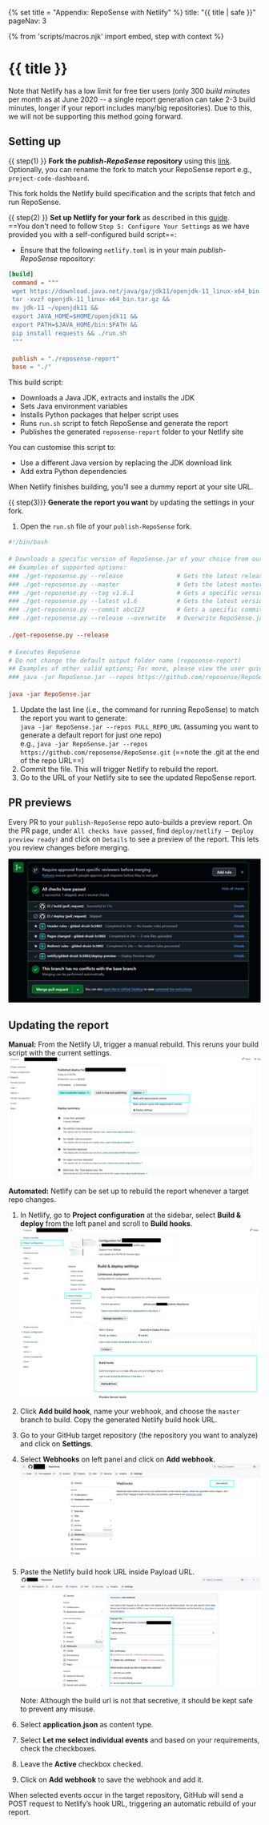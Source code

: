 {% set title = "Appendix: RepoSense with Netlify" %}
<frontmatter>
  title: "{{ title | safe }}"
  pageNav: 3
</frontmatter>

{% from 'scripts/macros.njk' import embed, step with context %}

<h1 class="display-4"><md>{{ title }}</md></h1>

<div id="section-setting-up">

<box type="warning" seamless>

Note that Netlify has a low limit for free tier users (only 300 _build minutes_ per month as at June 2020 -- a single report generation can take 2-3 build minutes, longer if your report includes many/big repositories). Due to this, we will not be supporting this method going forward.
</box>

<!-- ==================================================================================================== -->

## Setting up

{{ step(1) }} **Fork the _publish-RepoSense_ repository** using this [link](https://github.com/RepoSense/publish-RepoSense/fork). Optionally, you can rename the fork to match your RepoSense report e.g., `project-code-dashboard`.

   <box type="info" seamless>

   This fork holds the Netlify build specification and the scripts that fetch and run RepoSense.
   </box>

{{ step(2) }} **Set up Netlify for your fork** as described in this [guide](https://www.netlify.com/blog/2016/09/29/a-step-by-step-guide-deploying-on-netlify/).<br>
   ==You don't need to follow `Step 5: Configure Your Settings` as we have provided you with a self-configured build script==:
   * Ensure that the following `netlify.toml` is in your main _publish-RepoSense_ repository:
   ```toml
   [build]
    command = """
    wget https://download.java.net/java/ga/jdk11/openjdk-11_linux-x64_bin.tar.gz &&
    tar -xvzf openjdk-11_linux-x64_bin.tar.gz &&
    mv jdk-11 ~/openjdk11 &&
    export JAVA_HOME=$HOME/openjdk11 &&
    export PATH=$JAVA_HOME/bin:$PATH &&
    pip install requests && ./run.sh
    """

    publish = "./reposense-report"
    base = "./"
   ```

   This build script:
   * Downloads a Java JDK, extracts and installs the JDK
   * Sets Java environment variables
   * Installs Python packages that helper script uses
   * Runs `run.sh` script to fetch RepoSense and generate the report
   * Publishes the generated `reposense-report` folder to your Netlify site

   You can customise this script to:
   * Use a different Java version by replacing the JDK download link
   * Add extra Python dependencies

   When Netlify finishes building, you’ll see a dummy report at your site URL.

{{ step(3)}} **Generate the report you want** by updating the settings in your fork.

   1. Open the `run.sh` file of your `publish-RepoSense` fork.

   ```toml
   #!/bin/bash

   # Downloads a specific version of RepoSense.jar of your choice from our repository
   ## Examples of supported options:
   ### ./get-reposense.py --release               # Gets the latest release (Stable)
   ### ./get-reposense.py --master                # Gets the latest master (Beta)
   ### ./get-reposense.py --tag v1.6.1            # Gets a specific version
   ### ./get-reposense.py --latest v1.6           # Gets the latest version with the given tag prefix e.g. v1.6.1
   ### ./get-reposense.py --commit abc123         # Gets a specific commit
   ### ./get-reposense.py --release --overwrite   # Overwrite RepoSense.jar, if exists, with the latest release

   ./get-reposense.py --release

   # Executes RepoSense
   # Do not change the default output folder name (reposense-report)
   ## Examples of other valid options; For more, please view the user guide
   ### java -jar RepoSense.jar --repos https://github.com/reposense/RepoSense.git

   java -jar RepoSense.jar
   ```

   1. Update the last line (i.e., the command for running RepoSense) to match the report you want to generate:<br>
      `java -jar RepoSense.jar --repos FULL_REPO_URL` (assuming you want to generate a default report for just one repo)<br>
     e.g., `java -jar RepoSense.jar --repos https://github.com/reposense/RepoSense.git` (==note the .git at the end of the repo URL==)
   1. Commit the file. This will trigger Netlify to rebuild the report.
   1. Go to the URL of your Netlify site to see the updated RepoSense report.
</div>

<!-- ==================================================================================================== -->

<div id="section-pr-previews">

## PR previews

Every PR to your `publish-RepoSense` repo auto-builds a preview report. On the PR page, under `All checks have passed`, find `deploy/netlify — Deploy preview ready!` and click on `Details` to see a preview of the report. This lets you review changes before merging.

![Netlify Preview](../images/publishingguide-netlifypreview.png "Netlify Preview")
</div>

<!-- ==================================================================================================== -->

## Updating the report

**Manual:** From the Netlify UI, trigger a manual rebuild. This reruns your build script with the current settings.
![Manual rebuilt](../images/netlify-manual-rebuild.png)

**Automated:** Netlify can be set up to rebuild the report whenever a target repo changes.

1. In Netlify, go to **Project configuration** at the sidebar, select **Build & deploy** from the left panel and scroll to **Build hooks**.
   ![Project configuration](../images/netlify-project-configuration.png)
   ![Build hooks](../images/netlify-build-hooks.png)
1. Click **Add build hook**, name your webhook, and choose the `master` branch to build. Copy the generated Netlify build hook URL.
1. Go to your GitHub target repository (the repository you want to analyze) and click on **Settings**.
1. Select **Webhooks** on left panel and click on **Add webhook**.
   ![Add webhook](../images/netlify-add-webhook.png)
1. Paste the Netlify build hook URL inside Payload URL.
   ![Webhook config](../images//netlify-webhook-config.png)
   <box type="info" seamless>

   Note: Although the build url is not that secretive, it should be kept safe to prevent any misuse.
   </box>
1. Select **application.json** as content type.
1. Select **Let me select individual events** and based on your requirements, check the checkboxes.
1. Leave the **Active** checkbox checked.
1. Click on **Add webhook** to save the webhook and add it.

When selected events occur in the target repository, GitHub will send a POST request to Netlify’s hook URL, triggering an automatic rebuild of your report.

